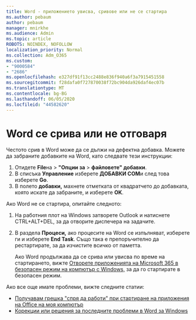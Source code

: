 ```yaml
---
title: Word - приложението увисва, сривове или не се стартира
ms.author: pebaum
author: pebaum
manager: mnirkhe
ms.audience: Admin
ms.topic: article
ROBOTS: NOINDEX, NOFOLLOW
localization_priority: Normal
ms.collection: Adm_O365
ms.custom:
- "9000584"
- "2686"
ms.openlocfilehash: e327df91f13cc2488e836f940a6f3a7915451558
ms.sourcegitcommit: f28dafa0f727870038f72bc904da926daf4ec07b
ms.translationtype: MT
ms.contentlocale: bg-BG
ms.lasthandoff: 06/05/2020
ms.locfileid: "44582620"
---
```

# <a name="word-crashes-or-doesnt-respond"></a>Word се срива или не отговаря

Честото срив в Word може да се дължи на дефектна добавка. Можете да забраните добавките на Word, като следвате тези инструкции:

1. Отидете **File**на  >  **"Опции за**  >  **файловете" добавки**.
2. В списъка **Управление** изберете **ДОБАВКИ COM**и след това изберете **Go**.
3. В полето **добавки,** махнете отметката от квадратчето до добавката, която искате да забраните, и изберете **OK**.

Ако Word не се стартира, опитайте следното:

1.   На работния плот на Windows затворете Outlook и натиснете CTRL+ALT+DEL, за да отворите диспечера на задачите. 
2. В раздела **Процеси,** ако процесите на Word се изпълняват, изберете ги и изберете **End Task**. Също така е препоръчително да рестартирате, за да изчистите всичко от паметта.

    Ако Word продължава да се срива или увисва по време на стартирането, вижте [Отворете приложенията на Microsoft 365 в безопасен режим на компютър с Windows,](https://support.office.com/article/Open-Office-apps-in-safe-mode-on-a-Windows-PC-dedf944a-5f4b-4afb-a453-528af4f7ac72) за да го стартирате в безопасен режим.

Ако все още имате проблеми, вижте следните статии: 
- [Получавам грешка "спря да работи" при стартиране на приложения на Office на моя компютър](https://support.office.com/article/52bd7985-4e99-4a35-84c8-2d9b8301a2fa)
- [Корекции или решения за последните проблеми в Word за Windows](https://support.office.com/article/bf6bf17c-2807-4871-83ce-e337ae8f0b86)